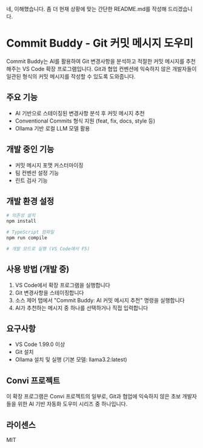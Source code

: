 네, 이해했습니다. 좀 더 현재 상황에 맞는 간단한 README.md를 작성해 드리겠습니다.

# Commit Buddy - Git 커밋 메시지 도우미

Commit Buddy는 AI를 활용하여 Git 변경사항을 분석하고 적절한 커밋 메시지를 추천해주는 VS Code 확장 프로그램입니다. Git과 협업 컨벤션에 익숙하지 않은 개발자들이 일관된 형식의 커밋 메시지를 작성할 수 있도록 도와줍니다.

## 주요 기능

- AI 기반으로 스테이징된 변경사항 분석 후 커밋 메시지 추천
- Conventional Commits 형식 지원 (feat, fix, docs, style 등)
- Ollama 기반 로컬 LLM 모델 활용

## 개발 중인 기능

- 커밋 메시지 포맷 커스터마이징
- 팀 컨벤션 설정 기능
- 린트 검사 기능

## 개발 환경 설정

```bash
# 의존성 설치
npm install

# TypeScript 컴파일
npm run compile

# 개발 모드로 실행 (VS Code에서 F5)
```

## 사용 방법 (개발 중)

1. VS Code에서 확장 프로그램을 실행합니다
2. Git 변경사항을 스테이징합니다
3. 소스 제어 탭에서 "Commit Buddy: AI 커밋 메시지 추천" 명령을 실행합니다
4. AI가 추천하는 메시지 중 하나를 선택하거나 직접 입력합니다

## 요구사항

- VS Code 1.99.0 이상
- Git 설치
- Ollama 설치 및 실행 (기본 모델: llama3.2:latest)

## Convi 프로젝트

이 확장 프로그램은 Convi 프로젝트의 일부로, Git과 협업에 익숙하지 않은 초보 개발자들을 위한 AI 기반 자동화 도우미 시리즈 중 하나입니다.

## 라이센스

MIT